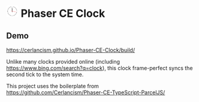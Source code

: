 <h1>
<img style="border-radius:4px" src="https://raw.githubusercontent.com/Cerlancism/Phaser-CE-Clock/master/ClockIcon.png" width="32"/>
	Phaser CE Clock
</h1>

## Demo
<https://cerlancism.github.io/Phaser-CE-Clock/build/>

Unlike many clocks provided online (including <https://www.bing.com/search?q=clock>), this clock frame-perfect syncs the second tick to the system time. 

This project uses the boilerplate from <https://github.com/Cerlancism/Phaser-CE-TypeScript-ParcelJS/> 
